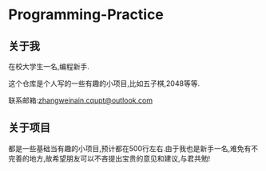 # Programming-Practice
## 关于我
在校大学生一名,编程新手.

这个仓库是个人写的一些有趣的小项目,比如五子棋,2048等等.

联系邮箱:zhangweinain.cqupt@outlook.com

## 关于项目

都是一些基础当有趣的小项目,预计都在500行左右.由于我也是新手一名,难免有不完善的地方,故希望朋友可以不吝提出宝贵的意见和建议,与君共勉!
